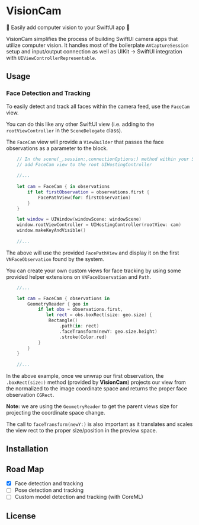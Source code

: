 # VisionCam

📸 Easily add computer vision to your SwiftUI app 📸

VisionCam simplifies the process of building SwiftUI camera apps that utilize computer vision.  It handles most of the boilerplate ``AVCaptureSession`` setup and input/output connection as well as UIKit -> SwiftUI integration with ``UIViewControllerRepresentable``.

## Usage

### Face Detection and Tracking

To easily detect and track all faces within the camera feed, use the ``FaceCam`` view.  

You can do this like any other SwiftUI view (i.e. adding to the ``rootViewController`` in the ``SceneDelegate`` class).

The ``FaceCam`` view will provide a ``ViewBuilder`` that passes the face observations as a parameter to the block. 

```swift
    // In the scene(_,session:,connectionOptions:) method within your SceneDelegate class
    // add FaceCam view to the root UIHostingController
    
    //...
    
    let cam = FaceCam { in observations
        if let firstObservation = observations.first {
            FacePathView(for: firstObservation)
        }
    }

    let window = UIWindow(windowScene: windowScene)
    window.rootViewController = UIHostingController(rootView: cam)
    window.makeKeyAndVisible()
    
    //...
```

The above will use the provided ``FacePathView`` and display it on the first ``VNFaceObservation`` found by the system.

You can create your own custom views for face tracking by using some provided helper extensions on ``VNFaceObservation`` and ``Path``.

```swift
    //...

    let cam = FaceCam { observations in
        GeometryReader { geo in
            if let obs = observations.first,
               let rect = obs.boxRect(size: geo.size) {
                Rectangle()
                    .path(in: rect)
                    .faceTransform(newY: geo.size.height)
                    .stroke(Color.red)
            }
        }
    }
    
    //...
```

In the above example, once we unwrap our first observation, the ``.boxRect(size:)`` method (provided by **VisionCam**) projects our view from the normalized to the image coordinate space and returns the proper face observation ``CGRect``.

**Note:** we are using the ``GeometryReader`` to get the parent views size for projecting the coordinate space change.

The call to ``faceTransform(newY:)`` is also important as it translates and scales the view rect to the proper size/position in the preview space.

## Installation

## Road Map
- [x] Face detection and tracking
- [ ] Pose detection and tracking
- [ ] Custom model detection and tracking (with CoreML)

## License
